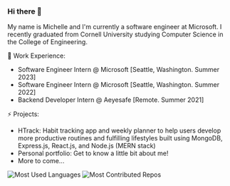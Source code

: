 ### Hi there 👋
My name is Michelle and I'm currently a software engineer at Microsoft. I recently graduated from Cornell University studying Computer Science in the College of Engineering. 

🔭 Work Experience: <br>
- Software Engineer Intern @ Microsoft [Seattle, Washington. Summer 2023]
- Software Engineer Intern @ Microsoft [Seattle, Washington. Summer 2022]
- Backend Developer Intern @ Aeyesafe [Remote. Summer 2021]

⚡ Projects:
- HTrack: Habit tracking app and weekly planner to help users develop more productive routines and fulfilling lifestyles built using MongoDB, Express.js, React.js, and Node.js (MERN stack)
- Personal portfolio: Get to know a little bit about me! 
- More to come...

![Most Used Languages](https://api.githubtrends.io/user/svg/michelleli01/langs?time_range=one_year&compact=True&theme=dark) ![Most Contributed Repos](https://api.githubtrends.io/user/svg/michelleli01/repos?time_range=one_year&group=other&loc_metric=changed&theme=dark)
